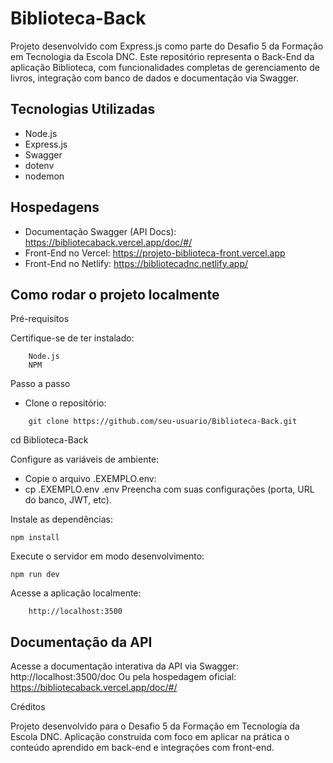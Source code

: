 # Biblioteca-Back

Projeto desenvolvido com Express.js como parte do Desafio 5 da Formação em Tecnologia da Escola DNC.
Este repositório representa o Back-End da aplicação Biblioteca, com funcionalidades completas de gerenciamento de livros, integração com banco de dados e documentação via Swagger.

## Tecnologias Utilizadas
  - Node.js
  - Express.js
  - Swagger
  - dotenv
  - nodemon
  
## Hospedagens
 - Documentação Swagger (API Docs):
  https://bibliotecaback.vercel.app/doc/#/  
 - Front-End no Vercel:
  https://projeto-biblioteca-front.vercel.app
 - Front-End no Netlify:
  https://bibliotecadnc.netlify.app/

## Como rodar o projeto localmente
Pré-requisitos

Certifique-se de ter instalado:
```
    Node.js
    NPM
``` 
Passo a passo

- Clone o repositório:
``` 
    git clone https://github.com/seu-usuario/Biblioteca-Back.git
```
cd Biblioteca-Back

Configure as variáveis de ambiente:
  - Copie o arquivo .EXEMPLO.env:
  - cp .EXEMPLO.env .env
 Preencha com suas configurações (porta, URL do banco, JWT, etc).

Instale as dependências:
``` 
npm install
``` 
Execute o servidor em modo desenvolvimento:
``` 
npm run dev
``` 
Acesse a aplicação localmente:
``` 
    http://localhost:3500
``` 
## Documentação da API
Acesse a documentação interativa da API via Swagger:
http://localhost:3500/doc
Ou pela hospedagem oficial:
https://bibliotecaback.vercel.app/doc/#/

Créditos

Projeto desenvolvido para o Desafio 5 da Formação em Tecnologia da Escola DNC.
Aplicação construída com foco em aplicar na prática o conteúdo aprendido em back-end e integrações com front-end.

